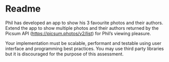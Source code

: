 #  Readme

Phil has developed an app to show his 3 favourite photos and their authors. Extend the app to show multiple photos and their authors returned by the Picsum API (https://picsum.photos/v2/list) for Phil’s viewing pleasure.
 
Your implementation must be scalable, performant and testable using user interface and programming best practices. You may use third party libraries but it is discouraged for the purpose of this assessment. 
